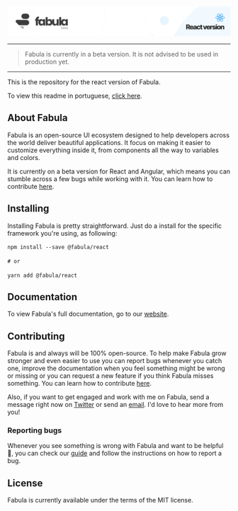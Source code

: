 <a href="https://www.fabulaui.com" target="_blank">
    <img alt="Fabula React" src="https://github.com/fabula-ui/react/blob/master/.github/assets/fabula-github-react.svg">
</a>

---

> Fabula is currently in a beta version. It is not advised to be used in production yet.

---

This is the repository for the react version of Fabula.

To view this readme in portuguese, [click here](https://github.com/fabula-ui/react/blob/master/.github/docs/pt/README.md).

## About Fabula

Fabula is an open-source UI ecosystem designed to help developers across the world deliver beautiful applications. It focus on making it easier to customize everything inside it, from components all the way to variables and colors.

It is currently on a beta version for React and Angular, which means you can stumble across a few bugs while working with it. You can learn how to contribute [here](https://github.com/fabula-ui/react/blob/master/.github/docs/en/contributing.md).

## Installing

Installing Fabula is pretty straightforward. Just do a install for the specific framework you're using, as following:

```
npm install --save @fabula/react

# or

yarn add @fabula/react
```

## Documentation

To view Fabula's full documentation, go to our [website](https://www.fabulaui.com/docs).

## Contributing

Fabula is and always will be 100% open-source. To help make Fabula grow stronger and even easier to use you can report bugs whenever you catch one, improve the documentation when you feel something might be wrong or missing or you can request a new feature if you think Fabula misses something. You can learn how to contribute [here](https://github.com/fabula-ui/react/blob/master/.github/docs/en/contributing.md).

Also, if you want to get engaged and work with me on Fabula, send a message right now on <a href="https://www.twitter.com/fabulaui" target="_blank">Twitter</a> or send an <a href="mailto:fabulaui@gmail.com" target="_blank">email</a>. I'd love to hear more from you!

### Reporting bugs

Whenever you see something is wrong with Fabula and want to be helpful 💙, you can check our [guide](https://github.com/fabula-ui/react/blob/master/.github/reporting-bugs.md) and follow the instructions on how to report a bug.

## License

Fabula is currently available under the terms of the MIT license.